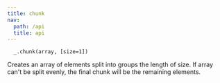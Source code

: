 ```yaml
---
title: chunk
nav:
  path: /api
  title: api
---
```


```
  _.chunk(array, [size=1])
```

Creates an array of elements split into groups the length of size. If array can't be split evenly, the final chunk will be the remaining elements.


